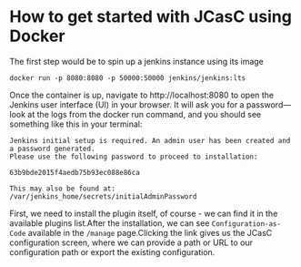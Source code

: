 # How to get started with JCasC using Docker

The first step would be to spin up a jenkins instance using its image

```
docker run -p 8080:8080 -p 50000:50000 jenkins/jenkins:lts
```

Once the container is up, navigate to http://localhost:8080 to open the Jenkins user interface (UI) in your browser. It will ask you for a password—look at the logs from the docker run command, and you should see something like this in your terminal:

```
Jenkins initial setup is required. An admin user has been created and a password generated.
Please use the following password to proceed to installation:
 
63b9bde2015f4aedb75b93ec088e86ca
 
This may also be found at: /var/jenkins_home/secrets/initialAdminPassword
```

First, we need to install the  plugin itself, of course - we can find it in the available plugins list.After the installation, we can see `Configuration-as-Code` available in the `/manage` page.Clicking the link gives us the JCasC configuration screen, where we can provide a path or URL to our configuration path or export the existing configuration.